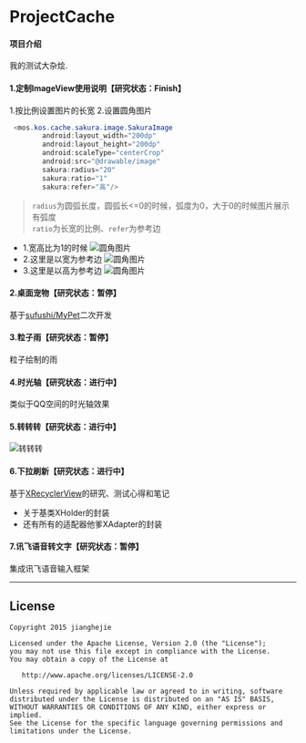 # ProjectCache

#### 项目介绍
我的测试大杂烩.

#### 1.定制ImageView使用说明【研究状态：Finish】

1.按比例设置图片的长宽
2.设置圆角图片
```java
 <mos.kos.cache.sakura.image.SakuraImage
        android:layout_width="200dp"
        android:layout_height="200dp"
        android:scaleType="centerCrop"
        android:src="@drawable/image"
        sakura:radius="20"
        sakura:ratio="1"
        sakura:refer="高"/>
```
> `radius`为圆弧长度，圆弧长<=0的时候，弧度为0，大于0的时候图片展示有弧度
><br/> `ratio`为长宽的比例、`refer`为参考边

- 1.宽高比为1的时候
![圆角图片](https://github.com/KosmoSakura/ProjectCache/blob/master/show/circle_1.png)
- 2.这里是以宽为参考边
![圆角图片](https://github.com/KosmoSakura/ProjectCache/blob/master/show/circle_2.png)
- 3.这里是以高为参考边
![圆角图片](https://github.com/KosmoSakura/ProjectCache/blob/master/show/circle_3.png)

#### 2.桌面宠物【研究状态：暂停】
基于[sufushi/MyPet](https://github.com/sufushi/MyPet)二次开发

#### 3.粒子雨【研究状态：暂停】
粒子绘制的雨

#### 4.时光轴【研究状态：进行中】
类似于QQ空间的时光轴效果

#### 5.转转转【研究状态：进行中】
![转转转](https://github.com/KosmoSakura/ProjectCache/blob/master/show/Whorl.gif)

#### 6.下拉刷新【研究状态：进行中】
基于[XRecyclerView](https://github.com/XRecyclerView/XRecyclerView)的研究、测试心得和笔记
- 关于基类XHolder的封装
- 还有所有的适配器他爹XAdapter的封装

#### 7.讯飞语音转文字【研究状态：暂停】
集成讯飞语音输入框架


-------
License
-------

    Copyright 2015 jianghejie

    Licensed under the Apache License, Version 2.0 (the "License");
    you may not use this file except in compliance with the License.
    You may obtain a copy of the License at

       http://www.apache.org/licenses/LICENSE-2.0

    Unless required by applicable law or agreed to in writing, software
    distributed under the License is distributed on an "AS IS" BASIS,
    WITHOUT WARRANTIES OR CONDITIONS OF ANY KIND, either express or implied.
    See the License for the specific language governing permissions and
    limitations under the License.